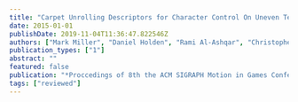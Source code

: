 ```yaml
---
title: "Carpet Unrolling Descriptors for Character Control On Uneven Terrain"
date: 2015-01-01
publishDate: 2019-11-04T11:36:47.822546Z
authors: ["Mark Miller", "Daniel Holden", "Rami Al-Ashqar", "Christophe Dubach", "Kenny Mitchell", "Taku Komura"]
publication_types: ["1"]
abstract: ""
featured: false
publication: "*Proccedings of 8th the ACM SIGRAPH Motion in Games Conference*"
tags: ["reviewed"]
---
```



